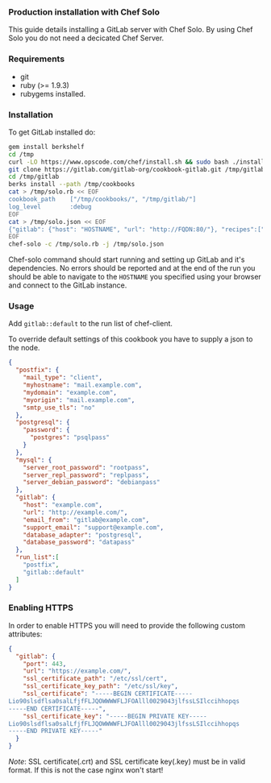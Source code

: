 ### Production installation with Chef Solo

This guide details installing a GitLab server with Chef Solo. By using Chef Solo you do not need a decicated Chef Server.

### Requirements

* git
* ruby (>= 1.9.3)
* rubygems installed.

### Installation

To get GitLab installed do:

```bash
gem install berkshelf
cd /tmp
curl -LO https://www.opscode.com/chef/install.sh && sudo bash ./install.sh -v 11.4.4
git clone https://gitlab.com/gitlab-org/cookbook-gitlab.git /tmp/gitlab
cd /tmp/gitlab
berks install --path /tmp/cookbooks
cat > /tmp/solo.rb << EOF
cookbook_path    ["/tmp/cookbooks/", "/tmp/gitlab/"]
log_level        :debug
EOF
cat > /tmp/solo.json << EOF
{"gitlab": {"host": "HOSTNAME", "url": "http://FQDN:80/"}, "recipes":["gitlab::default"]}
EOF
chef-solo -c /tmp/solo.rb -j /tmp/solo.json
```
Chef-solo command should start running and setting up GitLab and it's dependencies.
No errors should be reported and at the end of the run you should be able to navigate to the
`HOSTNAME` you specified using your browser and connect to the GitLab instance.

### Usage

Add `gitlab::default` to the run list of chef-client.

To override default settings of this cookbook you have to supply a json to the node.

```json
{
  "postfix": {
    "mail_type": "client",
    "myhostname": "mail.example.com",
    "mydomain": "example.com",
    "myorigin": "mail.example.com",
    "smtp_use_tls": "no"
  },
  "postgresql": {
    "password": {
      "postgres": "psqlpass"
    }
  },
  "mysql": {
    "server_root_password": "rootpass",
    "server_repl_password": "replpass",
    "server_debian_password": "debianpass"
  },
  "gitlab": {
    "host": "example.com",
    "url": "http://example.com/",
    "email_from": "gitlab@example.com",
    "support_email": "support@example.com",
    "database_adapter": "postgresql",
    "database_password": "datapass"
  },
  "run_list":[
    "postfix",
    "gitlab::default"
  ]
}
```
### Enabling HTTPS

In order to enable HTTPS you will need to provide the following custom attributes:

```json
{
  "gitlab": {
    "port": 443,
    "url": "https://example.com/",
    "ssl_certificate_path": "/etc/ssl/cert",
    "ssl_certificate_key_path": "/etc/ssl/key",
    "ssl_certificate": "-----BEGIN CERTIFICATE-----
Lio90slsdflsa0salLfjfFLJQOWWWWFLJFOAlll0029043jlfssLSIlccihhopqs
-----END CERTIFICATE-----",
    "ssl_certificate_key": "-----BEGIN PRIVATE KEY-----
Lio90slsdflsa0salLfjfFLJQOWWWWFLJFOAlll0029043jlfssLSIlccihhopqs
-----END PRIVATE KEY-----"
  }
}
```
*Note*: SSL certificate(.crt) and SSL certificate key(.key) must be in valid format. If this is not the case nginx won't start!
